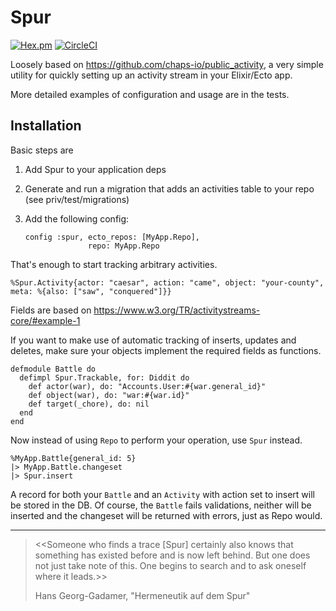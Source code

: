 # Spur

[![Hex.pm](https://img.shields.io/hexpm/v/spur.svg)]()
[![CircleCI](https://circleci.com/gh/tfwright/spur.svg?style=svg)](https://circleci.com/gh/tfwright/spur)

Loosely based on https://github.com/chaps-io/public_activity, a very simple utility for quickly setting up an activity stream in your Elixir/Ecto app.

More detailed examples of configuration and usage are in the tests.

## Installation

Basic steps are 

1. Add Spur to your application deps
2. Generate and run a migration that adds an activities table to your repo (see priv/test/migrations)
3. Add the following config:

    ```
    config :spur, ecto_repos: [MyApp.Repo],
                  repo: MyApp.Repo
    ```

That's enough to start tracking arbitrary activities.

```
%Spur.Activity{actor: "caesar", action: "came", object: "your-county", meta: %{also: ["saw", "conquered"]}}
```
    
Fields are based on https://www.w3.org/TR/activitystreams-core/#example-1

If you want to make use of automatic tracking of inserts, updates and deletes, make sure your objects implement the required fields as functions.

```
defmodule Battle do
  defimpl Spur.Trackable, for: Diddit do
    def actor(war), do: "Accounts.User:#{war.general_id}"
    def object(war), do: "war:#{war.id}"
    def target(_chore), do: nil
  end
end
```
    
Now instead of using `Repo` to perform your operation, use `Spur` instead.

```
%MyApp.Battle{general_id: 5}
|> MyApp.Battle.changeset
|> Spur.insert
```

A record for both your `Battle` and an `Activity` with action set to insert will be stored in the DB. Of course, the `Battle` fails validations, neither will be inserted and the changeset will be returned with errors, just as Repo would.

---

> <<Someone who finds a trace [Spur] certainly also knows that something has existed before and is now left behind. But one does not just take note of this. One begins to search and to ask oneself where it leads.>> 
> 
> Hans Georg-Gadamer, "Hermeneutik auf dem Spur"
